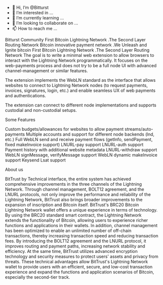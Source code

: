- 👋 Hi, I’m @Bitturst
- 👀 I’m interested in ...
- 🌱 I’m currently learning ...
- 💞️ I’m looking to collaborate on ...
- 📫 How to reach me ...

<!---
Bitturst/Bitturst is a ✨ special ✨ repository because its `README.md` (this file) appears on your GitHub profile.
You can click the Preview link to take a look at your changes.
--->
Bitturst Community
First Bitcoin Lightning Network .The Second Layer Routing Network
Bitcoin innovative payment network .We Unleash and Ignite bitcoin
First Bitcoin Lightning Network .The Second Layer Routing Network 
The goal is to write a minimal web extension to allow browsers to interact with the Lightning Network programmatically. It focuses on the web-payments process and does not try to be a full node UI with advanced channel-management or similar features.

The extension implements the WebLN standard as the interface that allows websites to connect to Lightning Network nodes (to request payments, invoices, signatures, login, etc.) and enable seamless UX of web payments and authentications.

The extension can connect to different node implementations and supports custodial and non-custodial setups.


Some Features



 Custom budgets/allowances for websites to allow payment streams/auto-payments
 Multiple accounts and support for different node backends (lnd, etc.)
 Full WebLN send and receive payment flows (getInfo, sendPayment, fixed makeInvoice support)
 LNURL-pay support
 LNURL-auth support
 Payment history with additional website metadata
 LNURL-withdraw support
 WebLN signMessage, verifyMessage support
 WebLN dynamic makeInvoice support
 Keysend
 Lsat support



 About us

 BitTrust by Technical interface, the entire system has achieved comprehensive improvements in the three channels of the Lightning Network. Through channel management, BOLT12 agreement, and the LNURL protocols, not only improve the performance and reliability of the Lightning Network, BitTrust also brings broader improvements to the expansion of inscription and Bitcoin itself. BitTrust's BRC20 Bitcoin Lightning Network wallet offers a unique experience in terms of technology. By using the BRC20 standard smart contract, the Lightning Network extends the functionality of Bitcoin, allowing users to experience richer functions and applications in their wallets. In addition, channel management has been optimized to enable an unlimited number of off-chain transactions, thereby increasing transaction speed and reducing transaction fees. By introducing the BOLT12 agreement and the LNURL protocol, it improves routing and payment paths, increasing network stability and efficiency. At the same time, BitTrust utilizes advanced encryption technology and security measures to protect users' assets and privacy from threats. These technical advantages allow BitTrust's Lightning Network wallet to provide users with an efficient, secure, and low-cost transaction experience and expand the functions and application scenarios of Bitcoin, especially the second-tier track.
